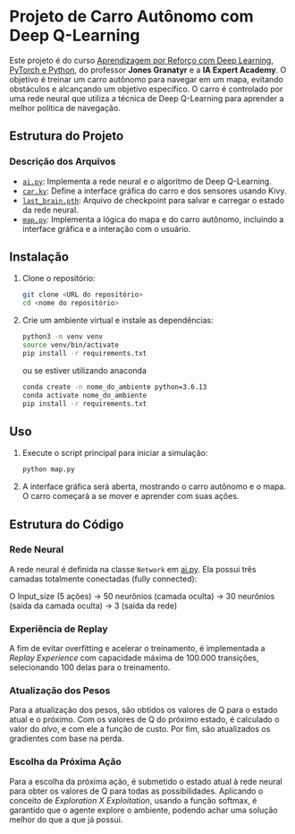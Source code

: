 # Projeto de Carro Autônomo com Deep Q-Learning

Este projeto é do curso [Aprendizagem por Reforço com Deep Learning, PyTorch e Python](https://www.udemy.com/course/aprendizagem-reforco-deep-learning-pytorch-python/), do professor **Jones Granatyr** e a **IA Expert Academy**. O objetivo é treinar um carro autônomo para navegar em um mapa, evitando obstáculos e alcançando um objetivo específico. O carro é controlado por uma rede neural que utiliza a técnica de Deep Q-Learning para aprender a melhor política de navegação.

## Estrutura do Projeto

### Descrição dos Arquivos

- [`ai.py`](ai.py): Implementa a rede neural e o algoritmo de Deep Q-Learning.
- [`car.kv`](car.kv): Define a interface gráfica do carro e dos sensores usando Kivy.
- [`last_brain.pth`](last_brain.pth): Arquivo de checkpoint para salvar e carregar o estado da rede neural.
- [`map.py`](map.py): Implementa a lógica do mapa e do carro autônomo, incluindo a interface gráfica e a interação com o usuário.

## Instalação

1. Clone o repositório:
    ```bash
    git clone <URL do repositório>
    cd <nome do repositório>
    ```

2. Crie um ambiente virtual e instale as dependências:
    ```bash
    python3 -m venv venv
    source venv/bin/activate
    pip install -r requirements.txt
    ```

    ou se estiver utilizando anaconda

    ``` bash
    conda create -n nome_do_ambiente python=3.6.13
    conda activate nome_do_ambiente
    pip install -r requirements.txt
    ```

## Uso

1. Execute o script principal para iniciar a simulação:
    ```bash
    python map.py
    ```

2. A interface gráfica será aberta, mostrando o carro autônomo e o mapa. O carro começará a se mover e aprender com suas ações.

## Estrutura do Código

### Rede Neural

A rede neural é definida na classe `Network` em [ai.py](ai.py). Ela possui três camadas totalmente conectadas (fully connected):

O Input_size (5 ações) -> 50 neurônios (camada oculta) -> 30 neurônios (saída da camada oculta) -> 3 (saída da rede)

### Experiência de Replay

A fim de evitar overfitting e acelerar o treinamento, é implementada a *Replay Experience* com capacidade máxima de 100.000 transições, selecionando 100 delas para o treinamento.
        
### Atualização dos Pesos

Para a atualização dos pesos, são obtidos os valores de Q para o estado atual e o próximo. Com os valores de Q do próximo estado, é calculado o valor do *alvo*, e com ele a função de custo. Por fim, são atualizados os gradientes com base na perda.

### Escolha da Próxima Ação

Para a escolha da próxima ação, é submetido o estado atual à rede neural para obter os valores de Q para todas as possibilidades. Aplicando o conceito de *Exploration X Exploitation*, usando a função softmax, é garantido que o agente explore o ambiente, podendo achar uma solução melhor do que a que já possui.